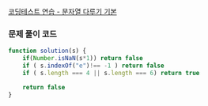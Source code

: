 [코딩테스트 연습 - 문자열 다루기 기본](https://school.programmers.co.kr/learn/courses/30/lessons/12918)

### 문제 풀이 코드

```jsx
function solution(s) {
    if(Number.isNaN(s*1)) return false
    if ( s.indexOf("e")!== -1 ) return false
    if ( s.length === 4 || s.length === 6) return true

    return false
}
```